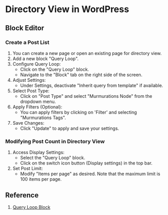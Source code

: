 # Directory View in WordPress

## Block Editor

### Create a Post List

1. You can create a new page or open an existing page for directory view.
2. Add a new block "Query Loop".
3. Configure Query Loop:
   - Click on the "Query Loop" block.
   - Navigate to the "Block" tab on the right side of the screen.
4. Adjust Settings:
   - Under Settings, deactivate "Inherit query from template" if available.
5. Select Post Type:
   - Click on "Post Type" and select "Murmurations Node" from the dropdown menu.
6. Apply Filters (Optional):
   - You can apply filters by clicking on 'Filter' and selecting "Murmurations Tags".
7. Save Changes:
   - Click "Update" to apply and save your settings.

### Modifying Post Count in Directory View

1. Access Display Settings:
   - Select the "Query Loop" block.
   - Click on the switch icon button (Display settings) in the top bar.
2. Set Post Limit:
   - Modify "Items per page" as desired. Note that the maximum limit is 100 items per page.

## Reference

1. [Query Loop Block](https://wordpress.com/support/wordpress-editor/blocks/query-loop-block/)
